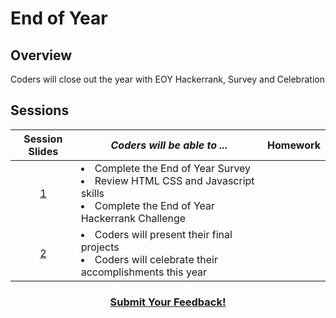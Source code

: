 # End of Year

## Overview
Coders will close out the year with EOY Hackerrank, Survey and Celebration

## Sessions 
|Session Slides|*Coders will be able to ...*|Homework|
|:-------:|-------|:-------|
|[1](https://drive.google.com/open?id=1U7UV_Fq1VjNvJyD5nW_8Fm3AF-R1vNdl_Jgld5kp7os)|<li>Complete the End of Year Survey </li> <li>Review HTML CSS and Javascript skills </li> <li>Complete the End of Year Hackerrank Challenge</li> | |
|[2](https://drive.google.com/open?id=1U4zuBigAWK-_hQbkTmyD_3UbkKxLi4VMbCqQ6rxGYJE)|<li> Coders will present their final projects</li> <li> Coders will celebrate their accomplishments this year </li>| |

<h3 align="center"><a href="https://docs.google.com/forms/d/e/1FAIpQLSdmoYjRk6tqJHI5Y1ELjOZ7tiYj58dmoIBEeUaXK5ciIdljIg/viewform">Submit Your Feedback!</a></h3>

